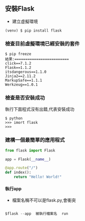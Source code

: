## 安裝Flask

-  建立虛擬環境

```
(venv) $ pip install flask
```

### 檢查目前虛擬環境已經安裝的套件

```
$ pip freeze
結果:=========================
click==7.1.2
Flask==1.1.2
itsdangerous==1.1.0
Jinja2==2.11.2
MarkupSafe==1.1.1
Werkzeug==1.0.1
```

### 檢查是否安裝成功

執行下面程式沒有出錯,代表安裝成功

```
$ python
>>> imort flask
>>>
```

### 建構一個最簡單的應用程式

```python
from flask import Flask

app = Flask(__name__)

@app.route("/")
def index():
    return "Hello! World!"
```

#### 執行app
- 檔案名稱不可以是flask.py,會衝突
  
```python

$flask --app  被執行檔案名  run

```
